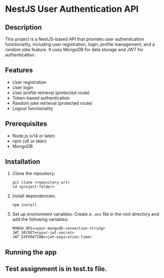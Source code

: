 # NestJS User Authentication API

## Description

This project is a NestJS-based API that provides user authentication functionality, including user registration, login, profile management, and a random joke feature. It uses MongoDB for data storage and JWT for authentication.

## Features

- User registration
- User login
- User profile retrieval  (protected route)
- Token-based authentication
- Random joke retrieval (protected route)
- Logout functionality

## Prerequisites

- Node.js (v14 or later)
- npm (v6 or later)
- MongoDB

## Installation

1. Clone the repository:
   ```
   git clone <repository-url>
   cd <project-folder>
   ```

2. Install dependencies:
   ```
   npm install
   ```

3. Set up environment variables:
   Create a `.env` file in the root directory and add the following variables:
   ```
   MONGO_URI=<your-mongodb-connection-string>
   JWT_SECRET=<your-jwt-secret>
   JWT_EXPIRATION=<jwt-expiration-time>
   ```

## Running the app


## Test assignment is in test.ts file.
